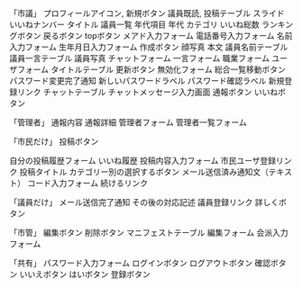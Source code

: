 「市議」
プロフィールアイコン,
新規ボタン
議員既読,
投稿テーブル
スライド
いいねナンバー
タイトル
議員一覧
年代項目
年代
カテゴリ
いいね総数
ランキングボタン
戻るボタン
topボタン
メアド入力フォーム
電話番号入力フォーム
名前入力フォーム
生年月日入力フォーム
作成ボタン
顔写真
本文
議員名前テーブル
議員一言テーブル
議員写真
チャットフォーム
一言フォーム
職業フォーム
ユーザフォーム
タイトルテーブル
更新ボタン
無効化フォーム
総合一覧移動ボタン
パスワード変更完了通知
新しいパスワードラベル
パスワード確認ラベル
新規登録リンク
チャットテーブル
チャットメッセージ入力画面
通報ボタン
いいねボタン


「管理者」
通報内容
通報詳細
管理者フォーム
管理者一覧フォーム




「市民だけ」
投稿ボタン

自分の投稿履歴フォーム
いいね履歴
投稿内容入力フォーム
市民ユーザ登録リンク
投稿タイトル
カテゴリー別の選択するボタン
メール送信済み通知文（テキスト）
コード入力フォーム
続けるリンク

「議員だけ」
メール送信完了通知
その後の対応記述
議員登録リンク
詳しくボタン

「市管」
編集ボタン
削除ボタン
マニフェストテーブル
編集フォーム
会派入力フォーム

「共有」
パスワード入力フォーム
ログインボタン
ログアウトボタン
確認ボタン
いいえボタン
はいボタン
登録ボタン

